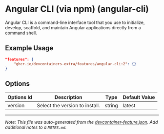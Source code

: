 
# Angular CLI (via npm) (angular-cli)

Angular CLI is a command-line interface tool that you use to initialize, develop, scaffold, and maintain Angular applications directly from a command shell.

## Example Usage

```json
"features": {
    "ghcr.io/devcontainers-extra/features/angular-cli:2": {}
}
```

## Options

| Options Id | Description | Type | Default Value |
|-----|-----|-----|-----|
| version | Select the version to install. | string | latest |



---

_Note: This file was auto-generated from the [devcontainer-feature.json](devcontainer-feature.json).  Add additional notes to a `NOTES.md`._
